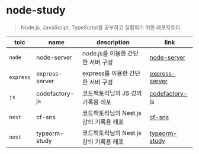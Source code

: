 # node-study

> Node.js, JavaScript, TypeScript를 공부하고 실험하기 위한 레포지토리

|toic|name|description|link|
|---|---|---|---|
|`node`|node-server|node.js를 이용한 간단한 서버 구성|[node-server](./node-server)|
|`express`|express-server|express를 이용한 간단한 서버 구성|[express-server](./express-server)|
|`js`|codefactory-js|코드팩토리님의 JS 강의 기록용 레포|[codefactory-js](./js-study/codefactory-js)|
|`nest`|cf-sns|코드팩토리님의 Nest.js 강의 기록용 레포|[cf-sns](./nest/cf-sns)|
|`nest`|typeorm-study|코드팩토리님의 Nest.js 강의 기록용 레포|[typeorm-study](./nest/typeorm-study)|
